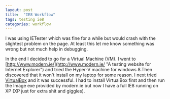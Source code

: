 ```yaml
---
layout: post
title:  "IE8 Workflow"
tags: testing ie8
categories: workflow
---
```


I was using IETester which was fine for a while but would crash with the slightest problem on the page. At least this let me know something was wrong but not much help in debugging.

In the end I decided to go for a Virtual Machine (VM). I went to [http://www.modern.ie/](http://www.modern.ie/ "A testing website for Internet Explorer") and tried the Hyper-V machine for windows 8.Then discovered that it won't install on my laptop for some reason. I next tried [VirtualBox](https://www.virtualbox.org "Oracle Virtual Machine") and it was successful. I had to install VirtualBox first and then run the Image exe provided by modern.ie but now I have a full IE8 running on XP (XP just for extra shit and giggles).